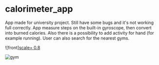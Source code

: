 # calorimeter_app
App made for university project. Still have some bugs and it's not working full correctly. App measure steps on the built-in gyroscope, then convert into burned calories. Also there is a possibility to add activity for hand (for example running). User can also search for the nearest gyms.


![front][scale= 0.8](https://user-images.githubusercontent.com/100359375/226121528-97fc9a1d-bb6f-4b36-b155-a6fb3ae9d2e5.png)

![gym](https://user-images.githubusercontent.com/100359375/226121535-ca9ba400-afd7-49df-8f5b-330de04024c4.png)
